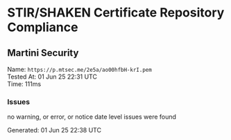 # STIR/SHAKEN Certificate Repository Compliance

## Martini Security

Name: `https://p.mtsec.me/2e5a/ao00hfbH-krI.pem`\
Tested At: 01 Jun 25 22:31 UTC\
Time: 111ms

### Issues

no warning, or error, or notice date level issues were found

Generated: 01 Jun 25 22:38 UTC